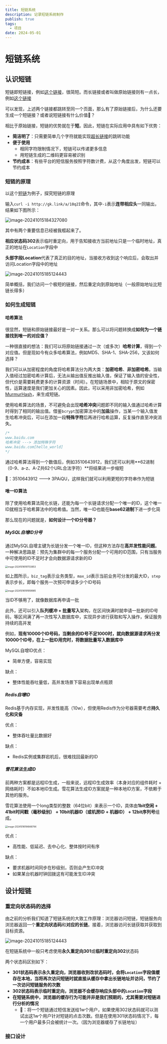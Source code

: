 ```yaml
---
title: 短链系统
description: 记录短链系统制作
publish: true
tags:
  - 项目
date: 2024-05-01
---
```




# 短链系统

## 认识短链

短链即短链接，例如[这个链接](http://gk.link/a/10q2I)，很简短。而长链接或者叫做原始链接则有一点长，例如[这个链接](https://time.geekbang.org/column/intro/100020801?code=ieY8HeRSlDsFbuRtggbBQGxdTh-1jMASqEIeqzHAKrI%3D)

可以发现，上述两个链接都跳转至同一个页面，那么有了原始链接后，为什么还要生成一个短链接？或者说短链接有什么价值🤔？

相比于原始链接，短链的优势就在于**短**。因此，短链在实际应用中具有如下优势：

- **简洁明了**：只需要简单几个字符就能实现[超长链接](https://mp.weixin.qq.com/s?__biz=MzA4MjIyNTY0MQ==&mid=2647743787&idx=1&sn=1caec8eb1b81d6ee5dd7ba7fa05ac0f1&chksm=87ad0dadb0da84bb7beb5e4373a14e89fba1130c1bd2a51f4baa8021ec0abe496ce94603b6b4&token=894028224&lang=zh_CN#rd)的跳转功能
- **便于使用**
  - 相同字符限制情况下，短链可以传递更多信息
  - 用短链生成的二维码更容易被识别
- **节约成本**：有些平台的短信服务按照字符数计费，从这个角度出发，短链可以节约成本

### 短链的原理

以这个[短链](http://gk.link/a/10q2I)为例子，探究短链的原理

输入`curl -i http://gk.link/a/10q2I`命令，其中`-i`表示**连带相应头**一同输出，结果如下图所示：

![image-20241015184327080](https://raw.githubusercontent.com/lyydsheep/pic/main/202410151843629.png)

其中有两个重要信息已经被我框起来了。

**相应状态码302**表示临时重定向，用于告知接收方当前地址只是一个临时地址，真正的地址在`Location`字段中

**头部字段Location**代表了真正的目的地址，当接收方收到这个响应后，会取出并访问Location字段中的地址

![image-20241015185124443](https://raw.githubusercontent.com/lyydsheep/pic/main/202410151851474.png)

简单概括，我们访问一个极短的链接，然后重定向到原始地址（一般原始地址比短链长得多）

### 如何生成短链

#### 哈希算法

很显然，短链和原始链接最好是一对一关系。那么可以将问题转换成**如何为一个链接找到唯一的对应值？**

一种很直接的想法：我们可以将原始链接通过一次（或多次）**哈希计算**，得到一个对应值。但是现如今有众多哈希算法，例如MD5、SHA-1、SHA-256，又该如何选择？

我们可以从加密程度的角度将哈希算法分为两大类：**加密哈希**、**非加密哈希**。当输入值经过加密哈希计算后，无法从输出值反推出输入值，保证了输入值的安全性，但代价是需要耗费更多的计算资源（时间）。在短链场景中，相较于原文的保密性，运算速度是我们更加关心的因素。因此，可以采用非加密哈希，例如[MurmurHash](https://www.ifuyun.com/tool/murmurhash)，来生成短链。

使用哈希算法的场景，不可避免会出现**哈希冲突**问题即不同的输入值通过哈希计算时得到了相同的输出值。借鉴`bcrypt`加密算法中的**加盐**操作，当某一个输入值发生哈希冲突后，可以在添加一段**特殊字符**后再进行哈希运算，反复操作直至冲突消失。

```go
/*
www.baidu.com
哈希冲突 ---> 添加特殊字符
www.baidu.com[hello_world]
*/
```

通过哈希算法得到一个数值后，例如3510643912，我们还可以利用**62进制（0-9、a-z、A-Z共62个URL合法字符）**将结果进一步缩短

🌰：3510643912 ---> 3PAiQU，这样我们就可以利用更短的字符串作为短链

#### 唯一ID算法

除了使用哈希算法简化长链，还能为每一个长链请求分配一个唯一的ID，这个唯一ID就相当于哈希算法中的哈希值。当然，唯一ID也能在**base62进制**下进一步化简

那么现在的问题就是，**如何设计一个ID分号器？**

##### MySQL自增ID分号

通过MySQL自增主键为长链分发一个唯一ID，但这种方法存在**高并发性能问题**。一种解决思路是：预先为集群中的每一个服务分配一个可用的ID范围，只有当服务中可使用的ID不足时才会向数据源请求新的ID

<img src="https://raw.githubusercontent.com/lyydsheep/pic/main/202410161917898.png" alt="image-20241016191703853" style="zoom:50%;" />

如上图所示，`biz_tag`表示业务类型，`max_id`表示当前业务可分发的最大ID，`step`表示步长，即每个服务一次预可申请多少个ID号码

<img src="https://raw.githubusercontent.com/lyydsheep/pic/main/202410161920030.png" alt="image-20241016191959985" style="zoom:50%;" />

当ID不够用了，就像数据库再申请一批

此外，还可以引入**队列缓冲 + 批量写入**架构，在区间快满时就申请一批新的ID号码，等区间满了再一次性写入数据库中，实现异步进行获取和写入操作，保证服务持续的高并发

例如，**现有10000个ID号码，当剩余的ID号不足1000时，就向数据源请求再分发10000个ID号，在上一批ID用完时，将数据批量写入数据库中**

MySQL自增ID优点：

- 简单方便，容易实现

缺点：

- 整体性能吞吐量低，高并发场景下容易出现单点瓶颈

##### Redis自增ID

Redis基于内存实现，并发性能高（10w），但使用Redis作为分号器需要考虑**持久化和灾备**

优点：

- 整体吞吐量比数据好

缺点：

- Redis实例或集群宕机后，很难找回最新的ID

##### 雪花算法生成ID

前两种方案都是远程ID生成，一般来说，远程ID生成效率（本身对应的组件耗时 + 网络耗时）不如本地ID生成。雪花算法生成ID方案就是一种本地ID方案，不依赖于其他的服务。

雪花算法使用一个long类型的整数（64位bit）来表示一个ID，具体由**1bit空闲 + 41bit时间戳（毫秒级别） + 10bit机器ID（或机房ID + 机器ID） + 12bit序列号**组成。

<img src="https://raw.githubusercontent.com/lyydsheep/pic/main/202410161948837.png" alt="image-20241016194848744" style="zoom:50%;" />

优点：

- 高性能、低延迟、去中心化、整体按时间有序

缺点：

- 要求机器时间同步在秒级别，否则会产生ID冲突
- 如果某台机器时钟回拨这有可能发生ID冲突

## 设计短链

### 重定向状态码的选择

由之前的分析我们知道了短链系统的大致工作原理：浏览器访问短链，短链服务向浏览器返回一个**重定向状态码**和**对应的长链**。接着，浏览器访问长链获取并获取到目标资源。

![image-20241015185124443](https://raw.githubusercontent.com/lyydsheep/pic/main/202410182126756.png)

在短链系统中一般只考虑使用**永久重定向301**或**临时重定向302**状态码

两个状态码区别如下：

- **301状态码表示永久重定向，浏览器收到改状态码时，会将`Location`字段值缓存在本地，当将再次访问短链时就直接从缓存中拿出长链地址并访问，节约了一次访问短链服务的次数**
- **302状态码表示临时重定向，浏览器不会缓存响应头部中的`Location`字段**
- **在短链系统中，浏览器的缓存行为可能并非是我们预期的，尤其需要对短链进行分析的情况**
  - 🌰：将一个短链通过短信发送给1w个用户，如果使用302状态码就可以测试出这1w个用户针对短链的点击次数。但是在使用301状态码情况下，每一个用户最多只会被统计一次。（因为浏览器缓存了长链地址）

### 接口设计